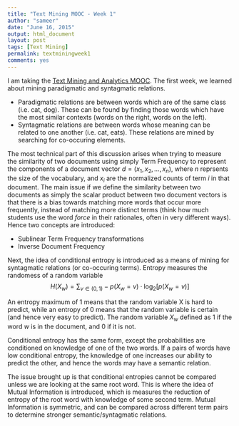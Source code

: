 ```yaml
---
title: "Text Mining MOOC - Week 1"
author: "sameer"
date: "June 16, 2015"
output: html_document
layout: post
tags: [Text Mining]
permalink: textminingweek1
comments: yes
---
```


I am taking the [Text Mining and Analytics MOOC](https://www.coursera.org/course/textanalytics). The first week, we learned about mining paradigmatic and syntagmatic relations. 
* Paradigmatic relations are between words which are of the same class (i.e. cat, dog). These can be found by finding those words which have the most similar contexts (words on the right, words on the left). 
* Syntagmatic relations are between words whose meaning can be related to one another (i.e. cat, eats). These relations are mined by searching for co-occuring elements.  

The most technical part of this discussion arises when trying to measure the similarity of two documents using simply Term Frequency to represent the components of a document vector $d = (x_1,x_2,\dots,x_n)$, where _n_ reprsents the size of the vocabulary, and $x_i$ are the normalized counts of term _i_ in that document. The main issue if we define the similarity between two documents as simply the scalar product between two document vectors is that
there is a bias towards matching more words that occur more frequently, instead of matching more distinct terms (think how much students use the word _force_ in their rationales, often in very different ways). Hence two concepts are introduced:
* Sublinear Term Frequency transformations
* Inverse Document Frequency  

Next, the idea of conditional entropy is introduced as a means of mining for syntagmatic relations (or co-occuring terms). Entropy measures the randomess of a random variable
$$H(X_w) = \sum_{v\in(0,1)} -p(X_w=v)\cdot\log_2[p(X_w=v)]$$

An entropy maximum of 1 means that the random variable X is hard to predict, while an entropy of 0 means that the random variable is certain (and hence very easy to predict). The random variable $X_w$ defined as 1 if the word $w$ is in the document, and 0 if it is not.

Conditional entropy has the same form, except the probabilities are conditioned on knowledge of one of the two words. If a pairs of words have low conditional entropy, the knowledge of one increases our ability to predict the other, and hence the words may have a semantic relation.  

The issue brought up is that conditional entropies cannot be compared unless we are looking at the same root word. This is where the idea of Mutual Information is introduced, which is measures the reduction of entropy of the root word with knowledge of some second term. Mutual Information is symmetric, and can be compared across different term pairs to determine stronger semantic/syntagmatic relations.
